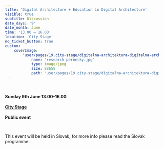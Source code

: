 ```yaml
---
title: 'Digital Architecture + Education ín Digital Architecture'
visible: true
subtitle: Discussion
date_days: '9'
date_month: June
time: '13.00 – 16.00'
location: 'City Stage'
no_ticket_button: true
custom:
    coverImage:
        'user/pages/19.city-stage/digitalna-architektura-digitalna-architektura-vo-vzdelavani/research pernecky.jpg':
            name: 'research pernecky.jpg'
            type: image/jpeg
            size: 88658
            path: 'user/pages/19.city-stage/digitalna-architektura-digitalna-architektura-vo-vzdelavani/research pernecky.jpg'
---
```


<br>

**Sunday 9th June 13.00-16.00**<br>
<br>
**[City Stage](/map)**<br>
<br>
**Public event**

<br>

This event will be held in Slovak, for more info please read the Slovak programme.

<br>